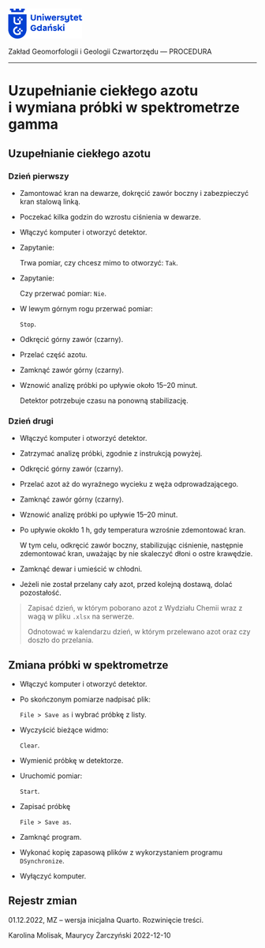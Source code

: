 
<div fig-alt="Logo: Uniwersytet Gdański" fig-align="left">

[<img src="images/log-ug_pl.png" width="150" />](https://geomorfologia.ug.edu.pl)

</div>

Zakład Geomorfologii i Geologii Czwartorzędu — PROCEDURA

------------------------------------------------------------------------

# Uzupełnianie ciekłego azotu i wymiana próbki w spektrometrze gamma

## Uzupełnianie ciekłego azotu

### Dzień pierwszy

- Zamontować kran na dewarze, dokręcić zawór boczny i zabezpieczyć kran
  stalową linką.

- Poczekać kilka godzin do wzrostu ciśnienia w dewarze.

- Włączyć komputer i otworzyć detektor.

- Zapytanie:

  Trwa pomiar, czy chcesz mimo to otworzyć: `Tak`.

- Zapytanie:

  Czy przerwać pomiar: `Nie`.

- W lewym górnym rogu przerwać pomiar:

  `Stop`.

- Odkręcić górny zawór (czarny).

- Przelać część azotu.

- Zamknąć zawór górny (czarny).

- Wznowić analizę próbki po upływie około 15–20 minut.

  Detektor potrzebuje czasu na ponowną stabilizację.

### Dzień drugi

- Włączyć komputer i otworzyć detektor.

- Zatrzymać analizę próbki, zgodnie z instrukcją powyżej.

- Odkręcić górny zawór (czarny).

- Przelać azot aż do wyraźnego wycieku z węża odprowadzającego.

- Zamknąć zawór górny (czarny).

- Wznowić analizę próbki po upływie 15–20 minut.

- Po upływie okokło 1 h, gdy temperatura wzrośnie zdemontować kran.

  W tym celu, odkręcić zawór boczny, stabilizując ciśnienie, następnie
  zdemontować kran, uważając by nie skaleczyć dłoni o ostre krawędzie.

- Zamknąć dewar i umieścić w chłodni.

- Jeżeli nie został przelany cały azot, przed kolejną dostawą, dolać
  pozostałość.

> Zapisać dzień, w którym poborano azot z Wydziału Chemii wraz z wagą w
> pliku `.xlsx` na serwerze.
>
> Odnotować w kalendarzu dzień, w którym przelewano azot oraz czy doszło
> do przelania.

## Zmiana próbki w spektrometrze

- Włączyć komputer i otworzyć detektor.

- Po skończonym pomiarze nadpisać plik:

  `File > Save as` i wybrać próbkę z listy.

- Wyczyścić bieżące widmo:

  `Clear`.

- Wymienić próbkę w detektorze.

- Uruchomić pomiar:

  `Start`.

- Zapisać próbkę

  `File > Save as`.

- Zamknąć program.

- Wykonać kopię zapasową plików z wykorzystaniem programu
  `DSynchronize`.

- Wyłączyć komputer.

## Rejestr zmian

01.12.2022, MZ – wersja inicjalna Quarto. Rozwinięcie treści.

Karolina Molisak, Maurycy Żarczyński 2022-12-10
